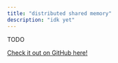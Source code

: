 ```yaml
---
title: "distributed shared memory"
description: "idk yet"
---
```


TODO

[Check it out on GitHub here!](https://github.com/lachlan-waugh/distributed-shared-memory)
